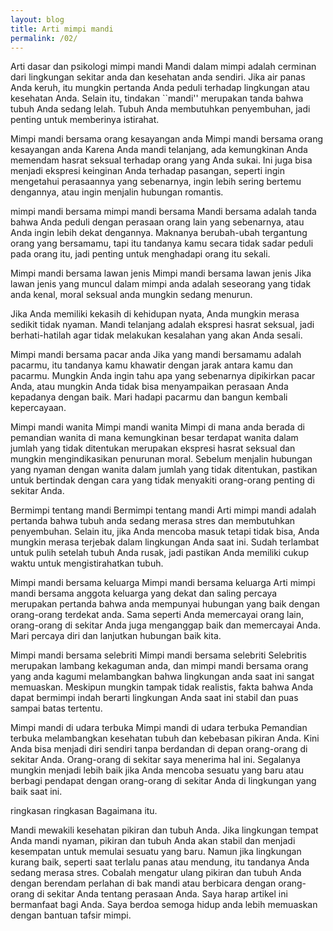 ```yaml
---
layout: blog
title: Arti mimpi mandi
permalink: /02/
---
```

Arti dasar dan psikologi mimpi mandi
Mandi dalam mimpi adalah cerminan dari lingkungan sekitar anda dan kesehatan anda sendiri. Jika air panas Anda keruh, itu mungkin pertanda Anda peduli terhadap lingkungan atau kesehatan Anda. Selain itu, tindakan ``mandi'' merupakan tanda bahwa tubuh Anda sedang lelah. Tubuh Anda membutuhkan penyembuhan, jadi penting untuk memberinya istirahat.

Mimpi mandi bersama orang kesayangan anda
Mimpi mandi bersama orang kesayangan anda
Karena Anda mandi telanjang, ada kemungkinan Anda memendam hasrat seksual terhadap orang yang Anda sukai. Ini juga bisa menjadi ekspresi keinginan Anda terhadap pasangan, seperti ingin mengetahui perasaannya yang sebenarnya, ingin lebih sering bertemu dengannya, atau ingin menjalin hubungan romantis.

mimpi mandi bersama
mimpi mandi bersama
Mandi bersama adalah tanda bahwa Anda peduli dengan perasaan orang lain yang sebenarnya, atau Anda ingin lebih dekat dengannya. Maknanya berubah-ubah tergantung orang yang bersamamu, tapi itu tandanya kamu secara tidak sadar peduli pada orang itu, jadi penting untuk menghadapi orang itu sekali.

Mimpi mandi bersama lawan jenis
Mimpi mandi bersama lawan jenis
Jika lawan jenis yang muncul dalam mimpi anda adalah seseorang yang tidak anda kenal, moral seksual anda mungkin sedang menurun.

Jika Anda memiliki kekasih di kehidupan nyata, Anda mungkin merasa sedikit tidak nyaman. Mandi telanjang adalah ekspresi hasrat seksual, jadi berhati-hatilah agar tidak melakukan kesalahan yang akan Anda sesali.

Mimpi mandi bersama pacar anda
Jika yang mandi bersamamu adalah pacarmu, itu tandanya kamu khawatir dengan jarak antara kamu dan pacarmu. Mungkin Anda ingin tahu apa yang sebenarnya dipikirkan pacar Anda, atau mungkin Anda tidak bisa menyampaikan perasaan Anda kepadanya dengan baik. Mari hadapi pacarmu dan bangun kembali kepercayaan.

Mimpi mandi wanita
Mimpi mandi wanita
Mimpi di mana anda berada di pemandian wanita di mana kemungkinan besar terdapat wanita dalam jumlah yang tidak ditentukan merupakan ekspresi hasrat seksual dan mungkin mengindikasikan penurunan moral. Sebelum menjalin hubungan yang nyaman dengan wanita dalam jumlah yang tidak ditentukan, pastikan untuk bertindak dengan cara yang tidak menyakiti orang-orang penting di sekitar Anda.

Bermimpi tentang mandi
Bermimpi tentang mandi
Arti mimpi mandi adalah pertanda bahwa tubuh anda sedang merasa stres dan membutuhkan penyembuhan. Selain itu, jika Anda mencoba masuk tetapi tidak bisa, Anda mungkin merasa terjebak dalam lingkungan Anda saat ini. Sudah terlambat untuk pulih setelah tubuh Anda rusak, jadi pastikan Anda memiliki cukup waktu untuk mengistirahatkan tubuh.

Mimpi mandi bersama keluarga
Mimpi mandi bersama keluarga
Arti mimpi mandi bersama anggota keluarga yang dekat dan saling percaya merupakan pertanda bahwa anda mempunyai hubungan yang baik dengan orang-orang terdekat anda. Sama seperti Anda memercayai orang lain, orang-orang di sekitar Anda juga menganggap baik dan memercayai Anda. Mari percaya diri dan lanjutkan hubungan baik kita.

Mimpi mandi bersama selebriti
Mimpi mandi bersama selebriti
Selebritis merupakan lambang kekaguman anda, dan mimpi mandi bersama orang yang anda kagumi melambangkan bahwa lingkungan anda saat ini sangat memuaskan. Meskipun mungkin tampak tidak realistis, fakta bahwa Anda dapat bermimpi indah berarti lingkungan Anda saat ini stabil dan puas sampai batas tertentu.

Mimpi mandi di udara terbuka
Mimpi mandi di udara terbuka
Pemandian terbuka melambangkan kesehatan tubuh dan kebebasan pikiran Anda. Kini Anda bisa menjadi diri sendiri tanpa berdandan di depan orang-orang di sekitar Anda. Orang-orang di sekitar saya menerima hal ini. Segalanya mungkin menjadi lebih baik jika Anda mencoba sesuatu yang baru atau berbagi pendapat dengan orang-orang di sekitar Anda di lingkungan yang baik saat ini.

ringkasan
ringkasan
Bagaimana itu.

Mandi mewakili kesehatan pikiran dan tubuh Anda. Jika lingkungan tempat Anda mandi nyaman, pikiran dan tubuh Anda akan stabil dan menjadi kesempatan untuk memulai sesuatu yang baru. Namun jika lingkungan kurang baik, seperti saat terlalu panas atau mendung, itu tandanya Anda sedang merasa stres. Cobalah mengatur ulang pikiran dan tubuh Anda dengan berendam perlahan di bak mandi atau berbicara dengan orang-orang di sekitar Anda tentang perasaan Anda.
Saya harap artikel ini bermanfaat bagi Anda. Saya berdoa semoga hidup anda lebih memuaskan dengan bantuan tafsir mimpi.
